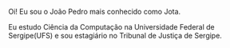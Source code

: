 Oi! Eu sou o João Pedro mais conhecido como Jota.
 
Eu estudo Ciência da Computação na Universidade Federal de Sergipe(UFS) e sou estagiário no Tribunal de Justiça de Sergipe.
